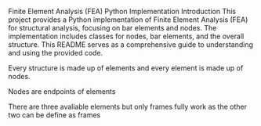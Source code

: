 Finite Element Analysis (FEA) Python Implementation
Introduction
This project provides a Python implementation of Finite Element Analysis (FEA) for structural analysis, focusing on bar elements and nodes. The implementation includes classes for nodes, bar elements, and the overall structure. This README serves as a comprehensive guide to understanding and using the provided code.

Every structure is made up of elements and every element is made up of nodes.

Nodes are endpoints of elements

There are three avaliable elements but only frames fully work as the other two can be define as frames 
